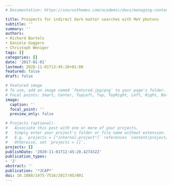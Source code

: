 ```yaml
---
# Documentation: https://sourcethemes.com/academic/docs/managing-content/

title: Prospects for indirect dark matter searches with MeV photons
subtitle: ''
summary: ''
authors:
- Richard Bartels
- Daniele Gaggero
- Christoph Weniger
tags: []
categories: []
date: '2017-01-01'
lastmod: 2020-11-01T13:45:20+01:00
featured: false
draft: false

# Featured image
# To use, add an image named `featured.jpg/png` to your page's folder.
# Focal points: Smart, Center, TopLeft, Top, TopRight, Left, Right, BottomLeft, Bottom, BottomRight.
image:
  caption: ''
  focal_point: ''
  preview_only: false

# Projects (optional).
#   Associate this post with one or more of your projects.
#   Simply enter your project's folder or file name without extension.
#   E.g. `projects = ["internal-project"]` references `content/project/deep-learning/index.md`.
#   Otherwise, set `projects = []`.
projects: []
publishDate: '2020-11-01T12:45:20.427432Z'
publication_types:
- '2'
abstract: ''
publication: '*JCAP*'
doi: 10.1088/1475-7516/2017/05/001
---
```

